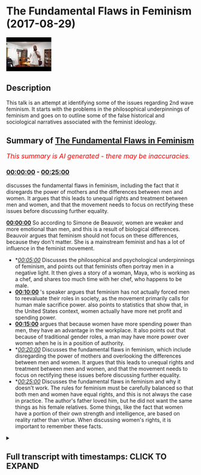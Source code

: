 # The Fundamental Flaws in Feminism (2017-08-29)

![alt The Fundamental Flaws in Feminism](IKhIeCF1kPY.jpg "The Fundamental Flaws in Feminism")

## Description

This talk is an attempt at identifying some of the issues regarding 2nd wave feminism. It starts with the problems in the  philosophical underpinnings of feminism and goes on to outline some of the false historical and sociological narratives associated with the feminist ideology.

## Summary of [The Fundamental Flaws in Feminism](https://www.youtube.com/watch?v=IKhIeCF1kPY)


*<span style="color:red; font-size:125%">This summary is AI generated - there may be inaccuracies</span>. [](/)*

### [00:00:00](https://www.youtube.com/watch?v=IKhIeCF1kPY&t=0) - [00:25:00](https://www.youtube.com/watch?v=IKhIeCF1kPY&t=1500)

 discusses the fundamental flaws in feminism, including the fact that it disregards the power of mothers and the differences between men and women. It argues that this leads to unequal rights and treatment between men and women, and that the movement needs to focus on rectifying these issues before discussing further equality.

**[00:00:00](https://www.youtube.com/watch?v=IKhIeCF1kPY&t=0)** So according to Simone de Beauvoir, women are weaker and more emotional than men, and this is a result of biological differences. Beauvoir argues that feminism should not focus on these differences, because they don't matter. She is a mainstream feminist and has a lot of influence in the feminist movement.
* **[00:05:00](https://www.youtube.com/watch?v=IKhIeCF1kPY&t=300)* Discusses the philosophical and psychological underpinnings of feminism, and points out that feminists often portray men in a negative light. It then gives a story of a woman, Maya, who is working as a chef, and shares too much time with her chef, who happens to be male.
* **[00:10:00](https://www.youtube.com/watch?v=IKhIeCF1kPY&t=600)** 's speaker argues that feminism has not actually forced men to reevaluate their roles in society, as the movement primarily calls for human male sacrifice power. also points to statistics that show that, in the United States context, women actually have more net profit and spending power.
* **[00:15:00](https://www.youtube.com/watch?v=IKhIeCF1kPY&t=900)**  argues that because women have more spending power than men, they have an advantage in the workplace. It also points out that because of traditional gender roles, a man may have more power over women when he is in a position of authority.
* **[00:20:00](https://www.youtube.com/watch?v=IKhIeCF1kPY&t=1200)* Discusses the fundamental flaws in feminism, which include disregarding the power of mothers and overlooking the differences between men and women. It argues that this leads to unequal rights and treatment between men and women, and that the movement needs to focus on rectifying these issues before discussing further equality.
* **[00:25:00](https://www.youtube.com/watch?v=IKhIeCF1kPY&t=1500)* Discusses the fundamental flaws in feminism and why it doesn't work. The rules for feminism must be carefully balanced so that both men and women have equal rights, and this is not always the case in practice. The author's father loved him, but he did not want the same things as his female relatives. Some things, like the fact that women have a portion of their own strength and intelligence, are based on reality rather than virtue. When discussing women's rights, it is important to remember these facts.

<details><summary><h2>Full transcript with timestamps: CLICK TO EXPAND</h2></summary>

[0:00:03](https://youtu.be/IKhIeCF1kPY?t=3) so me also that he would you be  
[0:00:09](https://youtu.be/IKhIeCF1kPY?t=9) Authority Sweden is the most we're here  
[0:00:13](https://youtu.be/IKhIeCF1kPY?t=13) in Sweden obviously and it's the most  
[0:00:15](https://youtu.be/IKhIeCF1kPY?t=15) feministic country in the world  
[0:00:17](https://youtu.be/IKhIeCF1kPY?t=17) according to statistics let me just do  
[0:00:18](https://youtu.be/IKhIeCF1kPY?t=18) this as a matter of try to see what's  
[0:00:22](https://youtu.be/IKhIeCF1kPY?t=22) going on here put your hands up with  
[0:00:24](https://youtu.be/IKhIeCF1kPY?t=24) your families let's just okay let's get  
[0:00:35](https://youtu.be/IKhIeCF1kPY?t=35) started but I'm gonna read something out  
[0:00:37](https://youtu.be/IKhIeCF1kPY?t=37) ladies and gentlemen and we'll read  
[0:00:40](https://youtu.be/IKhIeCF1kPY?t=40) something now what I want you guys to do  
[0:00:43](https://youtu.be/IKhIeCF1kPY?t=43) are we to pay attention and I want you  
[0:00:47](https://youtu.be/IKhIeCF1kPY?t=47) to tell me whether you think what I'm  
[0:00:49](https://youtu.be/IKhIeCF1kPY?t=49) about to read out is sexist or not yeah  
[0:00:52](https://youtu.be/IKhIeCF1kPY?t=52) according to feminism are put into your  
[0:00:53](https://youtu.be/IKhIeCF1kPY?t=53) belief of feminism if you think I'm  
[0:00:56](https://youtu.be/IKhIeCF1kPY?t=56) about to read out a second story read  
[0:00:57](https://youtu.be/IKhIeCF1kPY?t=57) out if I say woman is more emotional  
[0:01:03](https://youtu.be/IKhIeCF1kPY?t=63) woman is more emotional nervous and  
[0:01:07](https://youtu.be/IKhIeCF1kPY?t=67) irritable and usually can manifest  
[0:01:10](https://youtu.be/IKhIeCF1kPY?t=70) serious psychological problems woman  
[0:01:15](https://youtu.be/IKhIeCF1kPY?t=75) have hormones which mean they are more  
[0:01:17](https://youtu.be/IKhIeCF1kPY?t=77) which way they have more stability and  
[0:01:20](https://youtu.be/IKhIeCF1kPY?t=80) less control make them more emotional  
[0:01:23](https://youtu.be/IKhIeCF1kPY?t=83) which is directly linked to vascular  
[0:01:25](https://youtu.be/IKhIeCF1kPY?t=85) variations palpitations redness and so  
[0:01:29](https://youtu.be/IKhIeCF1kPY?t=89) on and they are thus subject to  
[0:01:31](https://youtu.be/IKhIeCF1kPY?t=91) convulsive attacks Tears  
[0:01:33](https://youtu.be/IKhIeCF1kPY?t=93) nervous laughter hysterics woman is  
[0:01:36](https://youtu.be/IKhIeCF1kPY?t=96) weaker than man she has less muscular  
[0:01:40](https://youtu.be/IKhIeCF1kPY?t=100) strength fewer red blood cells a lesser  
[0:01:43](https://youtu.be/IKhIeCF1kPY?t=103) respiratory capacity she runs less  
[0:01:46](https://youtu.be/IKhIeCF1kPY?t=106) quickly lift  
[0:01:48](https://youtu.be/IKhIeCF1kPY?t=108) heavy weights there is practically no  
[0:01:50](https://youtu.be/IKhIeCF1kPY?t=110) sport in which she can compete with him  
[0:01:53](https://youtu.be/IKhIeCF1kPY?t=113) she cannot enter a fight with a man  
[0:01:57](https://youtu.be/IKhIeCF1kPY?t=117) added to that is instability lack of  
[0:02:00](https://youtu.be/IKhIeCF1kPY?t=120) control and fragility that we discussed  
[0:02:05](https://youtu.be/IKhIeCF1kPY?t=125) these are facts her grasp of the world  
[0:02:09](https://youtu.be/IKhIeCF1kPY?t=129) is thus more limited  
[0:02:13](https://youtu.be/IKhIeCF1kPY?t=133) chassé less firmness and perseverance in  
[0:02:16](https://youtu.be/IKhIeCF1kPY?t=136) the projects that she is also less able  
[0:02:19](https://youtu.be/IKhIeCF1kPY?t=139) to carry out my sense of my business  
[0:02:22](https://youtu.be/IKhIeCF1kPY?t=142) it sounds one as be honest it sounds  
[0:02:25](https://youtu.be/IKhIeCF1kPY?t=145) from a feministic perspective very  
[0:02:27](https://youtu.be/IKhIeCF1kPY?t=147) sexist but when you see who wrote this  
[0:02:30](https://youtu.be/IKhIeCF1kPY?t=150) it becomes quite interesting because the  
[0:02:33](https://youtu.be/IKhIeCF1kPY?t=153) person who wrote these things is Simone  
[0:02:37](https://youtu.be/IKhIeCF1kPY?t=157) de Beauvoir who wrote a book called the  
[0:02:39](https://youtu.be/IKhIeCF1kPY?t=159) second sex which is a French book which  
[0:02:41](https://youtu.be/IKhIeCF1kPY?t=161) is translated into many different  
[0:02:43](https://youtu.be/IKhIeCF1kPY?t=163) languages in 1949 sure Isis from page 42  
[0:02:47](https://youtu.be/IKhIeCF1kPY?t=167) to 46 47 you can look at this yourself  
[0:02:49](https://youtu.be/IKhIeCF1kPY?t=169) she's a feminist in fact not only any  
[0:02:50](https://youtu.be/IKhIeCF1kPY?t=170) feminists and not radical feminists for  
[0:02:53](https://youtu.be/IKhIeCF1kPY?t=173) she is a mainstream feminist which not  
[0:02:57](https://youtu.be/IKhIeCF1kPY?t=177) only laid the groundwork for other  
[0:03:02](https://youtu.be/IKhIeCF1kPY?t=182) feminists to come but she led thus the  
[0:03:06](https://youtu.be/IKhIeCF1kPY?t=186) erotic one philosophical underpinnings  
[0:03:08](https://youtu.be/IKhIeCF1kPY?t=188) of you could say even all of feminism in  
[0:03:11](https://youtu.be/IKhIeCF1kPY?t=191) a second way she is very very  
[0:03:13](https://youtu.be/IKhIeCF1kPY?t=193) influential in the feminist movement so  
[0:03:15](https://youtu.be/IKhIeCF1kPY?t=195) why would she say these things I mean it  
[0:03:17](https://youtu.be/IKhIeCF1kPY?t=197) sounds like she's going against women in  
[0:03:19](https://youtu.be/IKhIeCF1kPY?t=199) if I said this as a man and not promised  
[0:03:22](https://youtu.be/IKhIeCF1kPY?t=202) or qualified the fact that it was a  
[0:03:24](https://youtu.be/IKhIeCF1kPY?t=204) woman who said it was actually a main  
[0:03:26](https://youtu.be/IKhIeCF1kPY?t=206) feminist I could be attacked but the  
[0:03:29](https://youtu.be/IKhIeCF1kPY?t=209) reason why she says this and her  
[0:03:31](https://youtu.be/IKhIeCF1kPY?t=211) argument is as follows am how argument  
[0:03:36](https://youtu.be/IKhIeCF1kPY?t=216) is yes and this is the argument of  
[0:03:38](https://youtu.be/IKhIeCF1kPY?t=218) feminism okay the argument is yes there  
[0:03:42](https://youtu.be/IKhIeCF1kPY?t=222) are biological differences between men  
[0:03:44](https://youtu.be/IKhIeCF1kPY?t=224) and women we agree men are stronger  
[0:03:46](https://youtu.be/IKhIeCF1kPY?t=226) women are more emotional we understand  
[0:03:49](https://youtu.be/IKhIeCF1kPY?t=229) that for the most part is a true  
[0:03:51](https://youtu.be/IKhIeCF1kPY?t=231) statement she says we know that but her  
[0:03:53](https://youtu.be/IKhIeCF1kPY?t=233) argument is as follows ladies and  
[0:03:54](https://youtu.be/IKhIeCF1kPY?t=234) gentlemen you must know the  
[0:03:57](https://youtu.be/IKhIeCF1kPY?t=237) or feminism especially second wave  
[0:03:59](https://youtu.be/IKhIeCF1kPY?t=239) feminism the argument yes there are  
[0:04:01](https://youtu.be/IKhIeCF1kPY?t=241) differences however it doesn't matter  
[0:04:06](https://youtu.be/IKhIeCF1kPY?t=246) this is basically the other and why  
[0:04:09](https://youtu.be/IKhIeCF1kPY?t=249) doesn't it matter okay  
[0:04:10](https://youtu.be/IKhIeCF1kPY?t=250) the feminists will argue and this is  
[0:04:13](https://youtu.be/IKhIeCF1kPY?t=253) exactly her argument there is and this  
[0:04:15](https://youtu.be/IKhIeCF1kPY?t=255) is going to be a little bit complicated  
[0:04:17](https://youtu.be/IKhIeCF1kPY?t=257) but try your best to understand okay  
[0:04:20](https://youtu.be/IKhIeCF1kPY?t=260) try your best understand in philosophy  
[0:04:23](https://youtu.be/IKhIeCF1kPY?t=263) there's something called existentialism  
[0:04:25](https://youtu.be/IKhIeCF1kPY?t=265) and there's something called  
[0:04:27](https://youtu.be/IKhIeCF1kPY?t=267) essentialism okay so complicated  
[0:04:30](https://youtu.be/IKhIeCF1kPY?t=270) essentialism is the fact that you have  
[0:04:34](https://youtu.be/IKhIeCF1kPY?t=274) certain characteristics  
[0:04:35](https://youtu.be/IKhIeCF1kPY?t=275) it could be biological it could be  
[0:04:37](https://youtu.be/IKhIeCF1kPY?t=277) spiritual it could be whatever  
[0:04:39](https://youtu.be/IKhIeCF1kPY?t=279) characteristics that are part of you as  
[0:04:41](https://youtu.be/IKhIeCF1kPY?t=281) a human being  
[0:04:41](https://youtu.be/IKhIeCF1kPY?t=281) and your function is a result of those  
[0:04:46](https://youtu.be/IKhIeCF1kPY?t=286) things which are endowed to you they're  
[0:04:48](https://youtu.be/IKhIeCF1kPY?t=288) things that you have yet exist actualism  
[0:04:52](https://youtu.be/IKhIeCF1kPY?t=292) is the idea that you have to kind of  
[0:04:54](https://youtu.be/IKhIeCF1kPY?t=294) make your own purpose in life  
[0:04:56](https://youtu.be/IKhIeCF1kPY?t=296) this objective is your purpose in life  
[0:04:58](https://youtu.be/IKhIeCF1kPY?t=298) yeah so essentialism is that you act  
[0:05:01](https://youtu.be/IKhIeCF1kPY?t=301) according to what your your composition  
[0:05:04](https://youtu.be/IKhIeCF1kPY?t=304) is your essential composition and  
[0:05:07](https://youtu.be/IKhIeCF1kPY?t=307) existentialism as you make your own  
[0:05:09](https://youtu.be/IKhIeCF1kPY?t=309) purpose you make your own subjective  
[0:05:11](https://youtu.be/IKhIeCF1kPY?t=311) purpose and this is especially on Paul  
[0:05:15](https://youtu.be/IKhIeCF1kPY?t=315) Sartre exists tension is among other  
[0:05:16](https://youtu.be/IKhIeCF1kPY?t=316) people the feminist movement and the  
[0:05:20](https://youtu.be/IKhIeCF1kPY?t=320) philosophy the philosophy of feminism is  
[0:05:23](https://youtu.be/IKhIeCF1kPY?t=323) based really on intersectionality which  
[0:05:24](https://youtu.be/IKhIeCF1kPY?t=324) means we don't care about the  
[0:05:26](https://youtu.be/IKhIeCF1kPY?t=326) differences between man and woman for  
[0:05:28](https://youtu.be/IKhIeCF1kPY?t=328) the most part which are biological or  
[0:05:31](https://youtu.be/IKhIeCF1kPY?t=331) emotional or psychological despite those  
[0:05:33](https://youtu.be/IKhIeCF1kPY?t=333) differences there should be equality  
[0:05:35](https://youtu.be/IKhIeCF1kPY?t=335) gender status understanding yet despite  
[0:05:39](https://youtu.be/IKhIeCF1kPY?t=339) those differences there should be  
[0:05:40](https://youtu.be/IKhIeCF1kPY?t=340) equality but the question will come  
[0:05:42](https://youtu.be/IKhIeCF1kPY?t=342) first question we have a right to ask as  
[0:05:44](https://youtu.be/IKhIeCF1kPY?t=344) critical thinkers never write to us as  
[0:05:47](https://youtu.be/IKhIeCF1kPY?t=347) question why why should we follow  
[0:05:52](https://youtu.be/IKhIeCF1kPY?t=352) something subjective and why should we  
[0:05:57](https://youtu.be/IKhIeCF1kPY?t=357) disregard the essential properties of  
[0:05:59](https://youtu.be/IKhIeCF1kPY?t=359) things why should we disregard the  
[0:06:01](https://youtu.be/IKhIeCF1kPY?t=361) differences between men and women  
[0:06:03](https://youtu.be/IKhIeCF1kPY?t=363) why what proof do you have of that  
[0:06:05](https://youtu.be/IKhIeCF1kPY?t=365) what's the reason for that what's the  
[0:06:07](https://youtu.be/IKhIeCF1kPY?t=367) logic behind it and there are questions  
[0:06:12](https://youtu.be/IKhIeCF1kPY?t=372) that you could ask wouldn't it mean you  
[0:06:14](https://youtu.be/IKhIeCF1kPY?t=374) can ask is it the case is it possible  
[0:06:16](https://youtu.be/IKhIeCF1kPY?t=376) that when you strip men and women from  
[0:06:19](https://youtu.be/IKhIeCF1kPY?t=379) Delos a paternal / maternal instinct  
[0:06:21](https://youtu.be/IKhIeCF1kPY?t=381) meaning a man's what psychological of to  
[0:06:25](https://youtu.be/IKhIeCF1kPY?t=385) be a father or mother's want to be a  
[0:06:27](https://youtu.be/IKhIeCF1kPY?t=387) mother and you strip them away from  
[0:06:29](https://youtu.be/IKhIeCF1kPY?t=389) these notions would that have an effect  
[0:06:31](https://youtu.be/IKhIeCF1kPY?t=391) on them cycling these are saying if  
[0:06:35](https://youtu.be/IKhIeCF1kPY?t=395) you're saying that children sorry if  
[0:06:38](https://youtu.be/IKhIeCF1kPY?t=398) you're saying that your essence your  
[0:06:40](https://youtu.be/IKhIeCF1kPY?t=400) biological essence is not really we  
[0:06:42](https://youtu.be/IKhIeCF1kPY?t=402) don't care about it so long as equality  
[0:06:45](https://youtu.be/IKhIeCF1kPY?t=405) is oh so much footage is concerned the  
[0:06:47](https://youtu.be/IKhIeCF1kPY?t=407) question is why  
[0:06:48](https://youtu.be/IKhIeCF1kPY?t=408) now here's another point de Beauvoir the  
[0:06:52](https://youtu.be/IKhIeCF1kPY?t=412) same woman  
[0:06:52](https://youtu.be/IKhIeCF1kPY?t=412) and this is why personally I cannot  
[0:06:55](https://youtu.be/IKhIeCF1kPY?t=415) identify with feminism I'll tell you the  
[0:06:57](https://youtu.be/IKhIeCF1kPY?t=417) reason because of these things she  
[0:07:00](https://youtu.be/IKhIeCF1kPY?t=420) paints a picture of males men males not  
[0:07:04](https://youtu.be/IKhIeCF1kPY?t=424) just males in the human species but  
[0:07:06](https://youtu.be/IKhIeCF1kPY?t=426) males everywhere as actually inheriting  
[0:07:10](https://youtu.be/IKhIeCF1kPY?t=430) a kind of original sin or finger man let  
[0:07:12](https://youtu.be/IKhIeCF1kPY?t=432) me say where she writes talking about  
[0:07:15](https://youtu.be/IKhIeCF1kPY?t=435) mammals she goes the most concrete and  
[0:07:17](https://youtu.be/IKhIeCF1kPY?t=437) most individual life life is found in  
[0:07:19](https://youtu.be/IKhIeCF1kPY?t=439) mammals the split of the two vital  
[0:07:20](https://youtu.be/IKhIeCF1kPY?t=440) moments maintaining and creating takes  
[0:07:22](https://youtu.be/IKhIeCF1kPY?t=442) place definitively in the separation of  
[0:07:23](https://youtu.be/IKhIeCF1kPY?t=443) the sexes it is branching out and  
[0:07:25](https://youtu.be/IKhIeCF1kPY?t=445) considering marching out only in  
[0:07:28](https://youtu.be/IKhIeCF1kPY?t=448) vertebrates the mothers has the closest  
[0:07:30](https://youtu.be/IKhIeCF1kPY?t=450) connection to her offspring while the  
[0:07:31](https://youtu.be/IKhIeCF1kPY?t=451) father is more interested the whole  
[0:07:34](https://youtu.be/IKhIeCF1kPY?t=454) organism of the female is adapted to and  
[0:07:36](https://youtu.be/IKhIeCF1kPY?t=456) determined by the servitude of maternity  
[0:07:38](https://youtu.be/IKhIeCF1kPY?t=458) while sexual promotive is the interest  
[0:07:39](https://youtu.be/IKhIeCF1kPY?t=459) of the male mimicking Annie she say  
[0:07:42](https://youtu.be/IKhIeCF1kPY?t=462) males by nature wanted to an email by  
[0:07:44](https://youtu.be/IKhIeCF1kPY?t=464) nature not just human beings but  
[0:07:46](https://youtu.be/IKhIeCF1kPY?t=466) generally they want to they're by nature  
[0:07:49](https://youtu.be/IKhIeCF1kPY?t=469) yeah dominating they put women in  
[0:07:52](https://youtu.be/IKhIeCF1kPY?t=472) servitude positions we have to change  
[0:07:54](https://youtu.be/IKhIeCF1kPY?t=474) that you understand so what we have to  
[0:07:57](https://youtu.be/IKhIeCF1kPY?t=477) accept as men if you want to be  
[0:07:58](https://youtu.be/IKhIeCF1kPY?t=478) now you have to accept that you are born  
[0:08:01](https://youtu.be/IKhIeCF1kPY?t=481) as an oppressor by nature you're born as  
[0:08:05](https://youtu.be/IKhIeCF1kPY?t=485) a bad man just by virtue of being a male  
[0:08:09](https://youtu.be/IKhIeCF1kPY?t=489) that you have a prerogative  
[0:08:11](https://youtu.be/IKhIeCF1kPY?t=491) which means you you're going to want to  
[0:08:12](https://youtu.be/IKhIeCF1kPY?t=492) suppress a woman and in whatever which  
[0:08:15](https://youtu.be/IKhIeCF1kPY?t=495) way this is the kind of thing that  
[0:08:17](https://youtu.be/IKhIeCF1kPY?t=497) Simone de Beauvoir is trying to espouse  
[0:08:19](https://youtu.be/IKhIeCF1kPY?t=499) so the question here really is is this  
[0:08:23](https://youtu.be/IKhIeCF1kPY?t=503) substantiated psychologically  
[0:08:26](https://youtu.be/IKhIeCF1kPY?t=506) philosophically emotionally and  
[0:08:27](https://youtu.be/IKhIeCF1kPY?t=507) economically another thing could be this  
[0:08:30](https://youtu.be/IKhIeCF1kPY?t=510) and this is something I really want to  
[0:08:31](https://youtu.be/IKhIeCF1kPY?t=511) work because we talked about number one  
[0:08:33](https://youtu.be/IKhIeCF1kPY?t=513) the philosophical underpinnings of  
[0:08:35](https://youtu.be/IKhIeCF1kPY?t=515) feminism and the psychological  
[0:08:37](https://youtu.be/IKhIeCF1kPY?t=517) ramifications of it but a secondary  
[0:08:39](https://youtu.be/IKhIeCF1kPY?t=519) question are you guys with me yeah a  
[0:08:42](https://youtu.be/IKhIeCF1kPY?t=522) secondary question is has feminism  
[0:08:45](https://youtu.be/IKhIeCF1kPY?t=525) misinterpreted history come tell me so  
[0:08:49](https://youtu.be/IKhIeCF1kPY?t=529) yourself ma'am I want you to I'm gonna  
[0:08:50](https://youtu.be/IKhIeCF1kPY?t=530) give you a story let's make this total  
[0:08:53](https://youtu.be/IKhIeCF1kPY?t=533) more the story before we make the story  
[0:08:56](https://youtu.be/IKhIeCF1kPY?t=536) I want to say something one of the  
[0:08:57](https://youtu.be/IKhIeCF1kPY?t=537) things that feminism says and if you  
[0:08:59](https://youtu.be/IKhIeCF1kPY?t=539) look at almost any book of the second  
[0:09:01](https://youtu.be/IKhIeCF1kPY?t=541) wave one thing is common which is that  
[0:09:04](https://youtu.be/IKhIeCF1kPY?t=544) mothers wives their servants or slaves  
[0:09:07](https://youtu.be/IKhIeCF1kPY?t=547) Simone Simone de Beauvoir actually pulls  
[0:09:10](https://youtu.be/IKhIeCF1kPY?t=550) them slaves if you're a mother or if  
[0:09:12](https://youtu.be/IKhIeCF1kPY?t=552) you're a wife you are safe yes why  
[0:09:15](https://youtu.be/IKhIeCF1kPY?t=555) because you're in the house yeah you're  
[0:09:18](https://youtu.be/IKhIeCF1kPY?t=558) doing all the work of that man all right  
[0:09:20](https://youtu.be/IKhIeCF1kPY?t=560) good you're cooking for him you're  
[0:09:22](https://youtu.be/IKhIeCF1kPY?t=562) cleaning for him you know getting paid  
[0:09:23](https://youtu.be/IKhIeCF1kPY?t=563) for it okay you're a slave you're  
[0:09:26](https://youtu.be/IKhIeCF1kPY?t=566) looking after his children  
[0:09:28](https://youtu.be/IKhIeCF1kPY?t=568) you are a slave this is the feminist  
[0:09:31](https://youtu.be/IKhIeCF1kPY?t=571) narrative okay let me give you a story  
[0:09:36](https://youtu.be/IKhIeCF1kPY?t=576) imagine we have a woman what's the  
[0:09:38](https://youtu.be/IKhIeCF1kPY?t=578) popular Swedish name for almond given  
[0:09:46](https://youtu.be/IKhIeCF1kPY?t=586) that let's go with the chef's preference  
[0:09:48](https://youtu.be/IKhIeCF1kPY?t=588) is this actually alright come on Maya  
[0:09:51](https://youtu.be/IKhIeCF1kPY?t=591) and I share too much time with this  
[0:10:03](https://youtu.be/IKhIeCF1kPY?t=603) guy's so I'm is a popular feminist name  
[0:10:12](https://youtu.be/IKhIeCF1kPY?t=612) woman's name let's say you guys okay  
[0:10:15](https://youtu.be/IKhIeCF1kPY?t=615) listen to this I know she's at home now  
[0:10:19](https://youtu.be/IKhIeCF1kPY?t=619) yeah she has a husband and feels obliged  
[0:10:24](https://youtu.be/IKhIeCF1kPY?t=624) and in this context is a story should to  
[0:10:27](https://youtu.be/IKhIeCF1kPY?t=627) go out and work for her husband she has  
[0:10:30](https://youtu.be/IKhIeCF1kPY?t=630) to make the money in the house yeah the  
[0:10:32](https://youtu.be/IKhIeCF1kPY?t=632) husband stays home his name is Oliver  
[0:10:35](https://youtu.be/IKhIeCF1kPY?t=635) okay Oliver stays at home and Isaac is  
[0:10:43](https://youtu.be/IKhIeCF1kPY?t=643) the one who's making the money yes she  
[0:10:46](https://youtu.be/IKhIeCF1kPY?t=646) spends the money on her husband and the  
[0:10:48](https://youtu.be/IKhIeCF1kPY?t=648) children okay now a big siren is there  
[0:10:56](https://youtu.be/IKhIeCF1kPY?t=656) yeah and it is a big servant and it says  
[0:10:58](https://youtu.be/IKhIeCF1kPY?t=658) that there is a war going on and a lot  
[0:11:02](https://youtu.be/IKhIeCF1kPY?t=662) has to go out and all of the women and  
[0:11:05](https://youtu.be/IKhIeCF1kPY?t=665) society have to go out by force and  
[0:11:07](https://youtu.be/IKhIeCF1kPY?t=667) fight for the lives of the men okay they  
[0:11:12](https://youtu.be/IKhIeCF1kPY?t=672) have to go out she has to go and fight  
[0:11:14](https://youtu.be/IKhIeCF1kPY?t=674) for the lives of the men by force not  
[0:11:16](https://youtu.be/IKhIeCF1kPY?t=676) just as not an option she has to fight  
[0:11:18](https://youtu.be/IKhIeCF1kPY?t=678) for them Anna works in a coal mining  
[0:11:21](https://youtu.be/IKhIeCF1kPY?t=681) place you know the coal mining when you  
[0:11:23](https://youtu.be/IKhIeCF1kPY?t=683) go underneath and you train and every  
[0:11:25](https://youtu.be/IKhIeCF1kPY?t=685) time man is in that place rocks day for  
[0:11:29](https://youtu.be/IKhIeCF1kPY?t=689) me Anna they fought you know big rocks  
[0:11:33](https://youtu.be/IKhIeCF1kPY?t=693) so Anna's everyday she's at risk of  
[0:11:35](https://youtu.be/IKhIeCF1kPY?t=695) death anna has a friend called Lizzie  
[0:11:39](https://youtu.be/IKhIeCF1kPY?t=699) and she works in a garbage you know  
[0:11:42](https://youtu.be/IKhIeCF1kPY?t=702) cleaning garbage and she has lots of  
[0:11:45](https://youtu.be/IKhIeCF1kPY?t=705) problems hernia this  
[0:11:48](https://youtu.be/IKhIeCF1kPY?t=708) Anna goes back to her husband Oliver and  
[0:11:52](https://youtu.be/IKhIeCF1kPY?t=712) Oliver says to Haman you know I believe  
[0:11:55](https://youtu.be/IKhIeCF1kPY?t=715) I'm a slave in this relationship you  
[0:11:59](https://youtu.be/IKhIeCF1kPY?t=719) know you have all the power you're going  
[0:12:04](https://youtu.be/IKhIeCF1kPY?t=724) out there making all the money and you  
[0:12:10](https://youtu.be/IKhIeCF1kPY?t=730) have all the power  
[0:12:11](https://youtu.be/IKhIeCF1kPY?t=731) I'm a slave but then Anna says listen  
[0:12:18](https://youtu.be/IKhIeCF1kPY?t=738) actually I don't think that's right I  
[0:12:20](https://youtu.be/IKhIeCF1kPY?t=740) risk my life for this family how many  
[0:12:23](https://youtu.be/IKhIeCF1kPY?t=743) wars have we gone through I nearly died  
[0:12:26](https://youtu.be/IKhIeCF1kPY?t=746) in war Anna says and it goes on to say  
[0:12:30](https://youtu.be/IKhIeCF1kPY?t=750) the reason why I haven't got the finger  
[0:12:32](https://youtu.be/IKhIeCF1kPY?t=752) is because it was blown up by the enemy  
[0:12:34](https://youtu.be/IKhIeCF1kPY?t=754) in war Anna continues and Anna says in  
[0:12:42](https://youtu.be/IKhIeCF1kPY?t=762) fact all the money I make almost of at  
[0:12:46](https://youtu.be/IKhIeCF1kPY?t=766) least goes to you and the kids so how  
[0:12:49](https://youtu.be/IKhIeCF1kPY?t=769) can you be calling me a slave Oliver  
[0:12:52](https://youtu.be/IKhIeCF1kPY?t=772) when it's more likely that I am the  
[0:12:54](https://youtu.be/IKhIeCF1kPY?t=774) slave Anna says I'm giving you all my  
[0:13:00](https://youtu.be/IKhIeCF1kPY?t=780) money most of my money and I come home  
[0:13:05](https://youtu.be/IKhIeCF1kPY?t=785) try it because I've lifted lots of heavy  
[0:13:07](https://youtu.be/IKhIeCF1kPY?t=787) stuff and you're telling me that you're  
[0:13:09](https://youtu.be/IKhIeCF1kPY?t=789) my slave if you're a slave to me  
[0:13:11](https://youtu.be/IKhIeCF1kPY?t=791) how does that even make sense I'm the  
[0:13:13](https://youtu.be/IKhIeCF1kPY?t=793) one doing all the work in this  
[0:13:14](https://youtu.be/IKhIeCF1kPY?t=794) relationship Solomon says no y'all doing  
[0:13:19](https://youtu.be/IKhIeCF1kPY?t=799) all the work and he has got point look  
[0:13:20](https://youtu.be/IKhIeCF1kPY?t=800) I'm not looking after the kids I'm doing  
[0:13:23](https://youtu.be/IKhIeCF1kPY?t=803) a bill cleaning and cooking yeah for  
[0:13:25](https://youtu.be/IKhIeCF1kPY?t=805) some didn't work so I'm Suzy I  
[0:13:26](https://youtu.be/IKhIeCF1kPY?t=806) appreciate actually you're right what I  
[0:13:30](https://youtu.be/IKhIeCF1kPY?t=810) just described him I've described the  
[0:13:33](https://youtu.be/IKhIeCF1kPY?t=813) reality of the feminist movement whereby  
[0:13:36](https://youtu.be/IKhIeCF1kPY?t=816) the feminist movement has forced us to  
[0:13:39](https://youtu.be/IKhIeCF1kPY?t=819) reevaluate the roles of women in society  
[0:13:44](https://youtu.be/IKhIeCF1kPY?t=824) but has not forced us to reevaluate the  
[0:13:47](https://youtu.be/IKhIeCF1kPY?t=827) roles of men in society  
[0:13:52](https://youtu.be/IKhIeCF1kPY?t=832) the feminist movement is a movement  
[0:13:54](https://youtu.be/IKhIeCF1kPY?t=834) which calls human male sacrifice power  
[0:14:01](https://youtu.be/IKhIeCF1kPY?t=841) there's an interesting book written by  
[0:14:04](https://youtu.be/IKhIeCF1kPY?t=844) his name is Warren Ferran and he wrote  
[0:14:08](https://youtu.be/IKhIeCF1kPY?t=848) the myth of male power a lot of the  
[0:14:09](https://youtu.be/IKhIeCF1kPY?t=849) statistics indicate why I'm saying him  
[0:14:12](https://youtu.be/IKhIeCF1kPY?t=852) whorl  
[0:14:13](https://youtu.be/IKhIeCF1kPY?t=853) farad he says in the book that according  
[0:14:17](https://youtu.be/IKhIeCF1kPY?t=857) to his research she wrote this book in  
[0:14:18](https://youtu.be/IKhIeCF1kPY?t=858) 93 and then in 2001 he kind of done a  
[0:14:20](https://youtu.be/IKhIeCF1kPY?t=860) second copy whatever so he's constantly  
[0:14:22](https://youtu.be/IKhIeCF1kPY?t=862) looking at the statistics he says first  
[0:14:25](https://youtu.be/IKhIeCF1kPY?t=865) and foremost men if you look at okay  
[0:14:29](https://youtu.be/IKhIeCF1kPY?t=869) because feminists will say but looked as  
[0:14:30](https://youtu.be/IKhIeCF1kPY?t=870) a gender gap it men make more than women  
[0:14:32](https://youtu.be/IKhIeCF1kPY?t=872) in work and this has lots of problems he  
[0:14:35](https://youtu.be/IKhIeCF1kPY?t=875) says this is not true and you know why  
[0:14:36](https://youtu.be/IKhIeCF1kPY?t=876) he says it's not true he says you're  
[0:14:38](https://youtu.be/IKhIeCF1kPY?t=878) comparing the wrong things why are you  
[0:14:39](https://youtu.be/IKhIeCF1kPY?t=879) comparing the fact that a man is making  
[0:14:43](https://youtu.be/IKhIeCF1kPY?t=883) more than a woman as a gross income and  
[0:14:45](https://youtu.be/IKhIeCF1kPY?t=885) not comparing the fact that women have  
[0:14:49](https://youtu.be/IKhIeCF1kPY?t=889) more as net profit and spending money  
[0:14:51](https://youtu.be/IKhIeCF1kPY?t=891) and he said using statistics and his  
[0:14:54](https://youtu.be/IKhIeCF1kPY?t=894) books and he confides in his and knows  
[0:14:55](https://youtu.be/IKhIeCF1kPY?t=895) of his books that actually the United  
[0:14:57](https://youtu.be/IKhIeCF1kPY?t=897) States context a woman have more net  
[0:15:00](https://youtu.be/IKhIeCF1kPY?t=900) spending power than men factor have  
[0:15:02](https://youtu.be/IKhIeCF1kPY?t=902) fourteen thousand pounds per year  
[0:15:03](https://youtu.be/IKhIeCF1kPY?t=903) fourteen thousand dollars between and  
[0:15:05](https://youtu.be/IKhIeCF1kPY?t=905) men have ten thousand so he shows that  
[0:15:08](https://youtu.be/IKhIeCF1kPY?t=908) even if you go now to anymore that the  
[0:15:12](https://youtu.be/IKhIeCF1kPY?t=912) majority of the world is tailoring  
[0:15:14](https://youtu.be/IKhIeCF1kPY?t=914) woman's preferences why because women  
[0:15:17](https://youtu.be/IKhIeCF1kPY?t=917) have more spending power so that repeat  
[0:15:19](https://youtu.be/IKhIeCF1kPY?t=919) the people the advertisers and the  
[0:15:20](https://youtu.be/IKhIeCF1kPY?t=920) companies they have to facilitate for  
[0:15:23](https://youtu.be/IKhIeCF1kPY?t=923) women in otherwise he says women are too  
[0:15:25](https://youtu.be/IKhIeCF1kPY?t=925) big businesses like bosses because they  
[0:15:29](https://youtu.be/IKhIeCF1kPY?t=929) are shaping spending habits and shaping  
[0:15:33](https://youtu.be/IKhIeCF1kPY?t=933) the products are being sold because  
[0:15:37](https://youtu.be/IKhIeCF1kPY?t=937) obviously demand equals supply did the  
[0:15:39](https://youtu.be/IKhIeCF1kPY?t=939) supply of this is economics it's basic  
[0:15:41](https://youtu.be/IKhIeCF1kPY?t=941) economics and he says also that the  
[0:15:45](https://youtu.be/IKhIeCF1kPY?t=945) draft distorted him up into drugs or the  
[0:15:48](https://youtu.be/IKhIeCF1kPY?t=948) obligatory military service if it had  
[0:15:51](https://youtu.be/IKhIeCF1kPY?t=951) been imposed upon women every feminist  
[0:15:53](https://youtu.be/IKhIeCF1kPY?t=953) would say this is something  
[0:15:54](https://youtu.be/IKhIeCF1kPY?t=954) cannot be tolerated because why happen  
[0:15:57](https://youtu.be/IKhIeCF1kPY?t=957) you force women to fight like me just in  
[0:15:59](https://youtu.be/IKhIeCF1kPY?t=959) the same way I would argue that you can  
[0:16:01](https://youtu.be/IKhIeCF1kPY?t=961) force men to do that for all of  
[0:16:04](https://youtu.be/IKhIeCF1kPY?t=964) civilization and all of the countries of  
[0:16:06](https://youtu.be/IKhIeCF1kPY?t=966) humanity I don't know one country in the  
[0:16:09](https://youtu.be/IKhIeCF1kPY?t=969) whole of human history which has forced  
[0:16:12](https://youtu.be/IKhIeCF1kPY?t=972) women to fight and die for men I don't  
[0:16:15](https://youtu.be/IKhIeCF1kPY?t=975) know our country no one and you can  
[0:16:19](https://youtu.be/IKhIeCF1kPY?t=979) compare this with slavery well lie if  
[0:16:22](https://youtu.be/IKhIeCF1kPY?t=982) anything is going to be slavery is this  
[0:16:24](https://youtu.be/IKhIeCF1kPY?t=984) slaves black slaves that worked in  
[0:16:27](https://youtu.be/IKhIeCF1kPY?t=987) American cotton picking farms picking  
[0:16:30](https://youtu.be/IKhIeCF1kPY?t=990) cotton and risking their lives are more  
[0:16:32](https://youtu.be/IKhIeCF1kPY?t=992) closely correlated to those men in war  
[0:16:35](https://youtu.be/IKhIeCF1kPY?t=995) who are dying for the future of their  
[0:16:37](https://youtu.be/IKhIeCF1kPY?t=997) countries which means that their women  
[0:16:39](https://youtu.be/IKhIeCF1kPY?t=999) and children will be protected there is  
[0:16:41](https://youtu.be/IKhIeCF1kPY?t=1001) more of a parallel with men's and men's  
[0:16:44](https://youtu.be/IKhIeCF1kPY?t=1004) jobs and occupations in slavery than  
[0:16:46](https://youtu.be/IKhIeCF1kPY?t=1006) there is with women's in slavery because  
[0:16:47](https://youtu.be/IKhIeCF1kPY?t=1007) there's more hazardous occupations 99%  
[0:16:50](https://youtu.be/IKhIeCF1kPY?t=1010) of hazardous occupations according to  
[0:16:52](https://youtu.be/IKhIeCF1kPY?t=1012) him 99% of 99% of hazardous occupations  
[0:17:02](https://youtu.be/IKhIeCF1kPY?t=1022) are occupied by men I want you to think  
[0:17:04](https://youtu.be/IKhIeCF1kPY?t=1024) about one thing in this way says in the  
[0:17:05](https://youtu.be/IKhIeCF1kPY?t=1025) book he says think about the fact that  
[0:17:07](https://youtu.be/IKhIeCF1kPY?t=1027) women occupy about 99 percent of safe  
[0:17:10](https://youtu.be/IKhIeCF1kPY?t=1030) occupations likes being a secretary yeah  
[0:17:13](https://youtu.be/IKhIeCF1kPY?t=1033) most as put into him in American context  
[0:17:16](https://youtu.be/IKhIeCF1kPY?t=1036) most equities are moving yeah if you go  
[0:17:17](https://youtu.be/IKhIeCF1kPY?t=1037) to a place the receptionist a second  
[0:17:19](https://youtu.be/IKhIeCF1kPY?t=1039) tradition a woman now I imagine now in  
[0:17:22](https://youtu.be/IKhIeCF1kPY?t=1042) her workplace this woman the ceilings  
[0:17:25](https://youtu.be/IKhIeCF1kPY?t=1045) are falling down the ceilings they're  
[0:17:27](https://youtu.be/IKhIeCF1kPY?t=1047) falling down once the feminist movement  
[0:17:30](https://youtu.be/IKhIeCF1kPY?t=1050) gonna do say listen how dare you put a  
[0:17:33](https://youtu.be/IKhIeCF1kPY?t=1053) woman in this position of hazardous  
[0:17:35](https://youtu.be/IKhIeCF1kPY?t=1055) situation then you know that women are  
[0:17:39](https://youtu.be/IKhIeCF1kPY?t=1059) part of this they make the largest  
[0:17:41](https://youtu.be/IKhIeCF1kPY?t=1061) constituents because the truancy agenda  
[0:17:43](https://youtu.be/IKhIeCF1kPY?t=1063) of this particular occupation how they  
[0:17:45](https://youtu.be/IKhIeCF1kPY?t=1065) put them in this position well no one  
[0:17:48](https://youtu.be/IKhIeCF1kPY?t=1068) ever says that when the rock falls from  
[0:17:49](https://youtu.be/IKhIeCF1kPY?t=1069) the mining from the place where that  
[0:17:51](https://youtu.be/IKhIeCF1kPY?t=1071) meant does mining  
[0:17:51](https://youtu.be/IKhIeCF1kPY?t=1071) why it was men expected to die for women  
[0:17:55](https://youtu.be/IKhIeCF1kPY?t=1075) . men are expected to die for women .  
[0:17:59](https://youtu.be/IKhIeCF1kPY?t=1079) don't tell us that men are we  
[0:18:03](https://youtu.be/IKhIeCF1kPY?t=1083) the oppressor here and that we have some  
[0:18:06](https://youtu.be/IKhIeCF1kPY?t=1086) original sin of being a man this is not  
[0:18:08](https://youtu.be/IKhIeCF1kPY?t=1088) what we're gonna accept well lights are  
[0:18:10](https://youtu.be/IKhIeCF1kPY?t=1090) unfair analysis all of a male history at  
[0:18:13](https://youtu.be/IKhIeCF1kPY?t=1093) all of history men have been protecting  
[0:18:14](https://youtu.be/IKhIeCF1kPY?t=1094) women that's what's happened if you want  
[0:18:17](https://youtu.be/IKhIeCF1kPY?t=1097) to call that protection oppression  
[0:18:20](https://youtu.be/IKhIeCF1kPY?t=1100) that's I believe impression that's the  
[0:18:23](https://youtu.be/IKhIeCF1kPY?t=1103) oppression  
[0:18:25](https://youtu.be/IKhIeCF1kPY?t=1105) now the argument listen are you denying  
[0:18:29](https://youtu.be/IKhIeCF1kPY?t=1109) the fact that a woman is unpaid yes I'm  
[0:18:31](https://youtu.be/IKhIeCF1kPY?t=1111) denying to actually because she gets  
[0:18:33](https://youtu.be/IKhIeCF1kPY?t=1113) paid more than the man if you look at  
[0:18:34](https://youtu.be/IKhIeCF1kPY?t=1114) the economic indicators she gets given  
[0:18:36](https://youtu.be/IKhIeCF1kPY?t=1116) more by the man he works gives it to the  
[0:18:38](https://youtu.be/IKhIeCF1kPY?t=1118) woman now not all the time was a bad man  
[0:18:41](https://youtu.be/IKhIeCF1kPY?t=1121) maybe maybe here in Sweden now don't do  
[0:18:43](https://youtu.be/IKhIeCF1kPY?t=1123) this kind of things but this is the way  
[0:18:45](https://youtu.be/IKhIeCF1kPY?t=1125) the civilization has been working for  
[0:18:47](https://youtu.be/IKhIeCF1kPY?t=1127) the last eight thousand nine thousand  
[0:18:50](https://youtu.be/IKhIeCF1kPY?t=1130) years for the most part this is the  
[0:18:52](https://youtu.be/IKhIeCF1kPY?t=1132) reality okay having said this it's  
[0:18:56](https://youtu.be/IKhIeCF1kPY?t=1136) really important to ask a question what  
[0:18:58](https://youtu.be/IKhIeCF1kPY?t=1138) a man is in a position this in today's I  
[0:19:00](https://youtu.be/IKhIeCF1kPY?t=1140) want to give another snart if a man is  
[0:19:02](https://youtu.be/IKhIeCF1kPY?t=1142) in a position and this is something  
[0:19:03](https://youtu.be/IKhIeCF1kPY?t=1143) pharaoh says those bells in his book if  
[0:19:05](https://youtu.be/IKhIeCF1kPY?t=1145) a man is evolution is working in a small  
[0:19:07](https://youtu.be/IKhIeCF1kPY?t=1147) business yeah man working small business  
[0:19:09](https://youtu.be/IKhIeCF1kPY?t=1149) I don't know what the disappearance we  
[0:19:11](https://youtu.be/IKhIeCF1kPY?t=1151) do IP products okay  
[0:19:14](https://youtu.be/IKhIeCF1kPY?t=1154) Sony Ericsson or something like that  
[0:19:15](https://youtu.be/IKhIeCF1kPY?t=1155) he's working and now he's in Sony  
[0:19:18](https://youtu.be/IKhIeCF1kPY?t=1158) Ericsson office and now there are a  
[0:19:20](https://youtu.be/IKhIeCF1kPY?t=1160) certain amount of women and a lot of  
[0:19:22](https://youtu.be/IKhIeCF1kPY?t=1162) people are underneath you say he's a  
[0:19:24](https://youtu.be/IKhIeCF1kPY?t=1164) supervisor he's supervising two people  
[0:19:26](https://youtu.be/IKhIeCF1kPY?t=1166) in his office his boss comes to it says  
[0:19:28](https://youtu.be/IKhIeCF1kPY?t=1168) listen tomorrow you're gonna supervise  
[0:19:30](https://youtu.be/IKhIeCF1kPY?t=1170) cool people yeah so now we've expanded  
[0:19:33](https://youtu.be/IKhIeCF1kPY?t=1173) your your wallet responsibilities you're  
[0:19:35](https://youtu.be/IKhIeCF1kPY?t=1175) not gonna just supervise two people  
[0:19:36](https://youtu.be/IKhIeCF1kPY?t=1176) you're gonna supervise  
[0:19:37](https://youtu.be/IKhIeCF1kPY?t=1177) four people yeah what we put your hands  
[0:19:41](https://youtu.be/IKhIeCF1kPY?t=1181) up if you would see that this is more  
[0:19:42](https://youtu.be/IKhIeCF1kPY?t=1182) power to given to the man be honest has  
[0:19:44](https://youtu.be/IKhIeCF1kPY?t=1184) the man now got more power it's got more  
[0:19:46](https://youtu.be/IKhIeCF1kPY?t=1186) power yeah because now he's supervising  
[0:19:47](https://youtu.be/IKhIeCF1kPY?t=1187) no people okay if a woman has more  
[0:19:51](https://youtu.be/IKhIeCF1kPY?t=1191) children  
[0:19:53](https://youtu.be/IKhIeCF1kPY?t=1193) is she supervising more according to the  
[0:19:56](https://youtu.be/IKhIeCF1kPY?t=1196) traditional roles if she was the  
[0:19:58](https://youtu.be/IKhIeCF1kPY?t=1198) traditional mother in the house  
[0:19:59](https://youtu.be/IKhIeCF1kPY?t=1199) housewife she'd be supervising more  
[0:20:01](https://youtu.be/IKhIeCF1kPY?t=1201) people and using the same logic you  
[0:20:03](https://youtu.be/IKhIeCF1kPY?t=1203) should say she has no power she has no  
[0:20:07](https://youtu.be/IKhIeCF1kPY?t=1207) power because now she's supervising more  
[0:20:09](https://youtu.be/IKhIeCF1kPY?t=1209) people but that's not recognized by  
[0:20:11](https://youtu.be/IKhIeCF1kPY?t=1211) feminism basically the role and  
[0:20:14](https://youtu.be/IKhIeCF1kPY?t=1214) influence  
[0:20:14](https://youtu.be/IKhIeCF1kPY?t=1214) power of mothers is disregarded by the  
[0:20:17](https://youtu.be/IKhIeCF1kPY?t=1217) feminist movement mothers are powerful  
[0:20:19](https://youtu.be/IKhIeCF1kPY?t=1219) agents in society which shape society in  
[0:20:22](https://youtu.be/IKhIeCF1kPY?t=1222) ways which cannot be measured that is  
[0:20:26](https://youtu.be/IKhIeCF1kPY?t=1226) the reason why when a man his power is  
[0:20:31](https://youtu.be/IKhIeCF1kPY?t=1231) referred to in economic terms and the  
[0:20:34](https://youtu.be/IKhIeCF1kPY?t=1234) invisible economy of the lava in the  
[0:20:35](https://youtu.be/IKhIeCF1kPY?t=1235) home is never mentioned a woman has more  
[0:20:39](https://youtu.be/IKhIeCF1kPY?t=1239) power in most cases in most even Western  
[0:20:41](https://youtu.be/IKhIeCF1kPY?t=1241) countries she can change the kids views  
[0:20:43](https://youtu.be/IKhIeCF1kPY?t=1243) so she can aid the Canadian father she  
[0:20:45](https://youtu.be/IKhIeCF1kPY?t=1245) had the power to do that and there are  
[0:20:48](https://youtu.be/IKhIeCF1kPY?t=1248) cases upon cases upon cases upon cases  
[0:20:50](https://youtu.be/IKhIeCF1kPY?t=1250) of women doing that in many of the  
[0:20:53](https://youtu.be/IKhIeCF1kPY?t=1253) Western civilized countries which by the  
[0:20:55](https://youtu.be/IKhIeCF1kPY?t=1255) way famous women in custodian cosmogonic  
[0:21:00](https://youtu.be/IKhIeCF1kPY?t=1260) custody and things like that now saying  
[0:21:01](https://youtu.be/IKhIeCF1kPY?t=1261) it shouldn't bother I'm just making the  
[0:21:03](https://youtu.be/IKhIeCF1kPY?t=1263) point that if it was equality wouldn't  
[0:21:05](https://youtu.be/IKhIeCF1kPY?t=1265) be like that if it was actually equality  
[0:21:07](https://youtu.be/IKhIeCF1kPY?t=1267) feminists who be against this because  
[0:21:08](https://youtu.be/IKhIeCF1kPY?t=1268) the Equality should be everything is the  
[0:21:09](https://youtu.be/IKhIeCF1kPY?t=1269) same  
[0:21:10](https://youtu.be/IKhIeCF1kPY?t=1270) the man is actually fathers the same as  
[0:21:12](https://youtu.be/IKhIeCF1kPY?t=1272) the mother according to feminism and  
[0:21:14](https://youtu.be/IKhIeCF1kPY?t=1274) it's not obviously we know that's not  
[0:21:15](https://youtu.be/IKhIeCF1kPY?t=1275) true because we believe in a kind of  
[0:21:18](https://youtu.be/IKhIeCF1kPY?t=1278) essentialism we accept the kind of  
[0:21:20](https://youtu.be/IKhIeCF1kPY?t=1280) biological determinism we accept our a  
[0:21:22](https://youtu.be/IKhIeCF1kPY?t=1282) she she's the one who had them in there  
[0:21:24](https://youtu.be/IKhIeCF1kPY?t=1284) in the room for nine months or her loom  
[0:21:26](https://youtu.be/IKhIeCF1kPY?t=1286) and then she gave birth and she's  
[0:21:27](https://youtu.be/IKhIeCF1kPY?t=1287) breastfeeding she deserves more rights  
[0:21:28](https://youtu.be/IKhIeCF1kPY?t=1288) in this regard but if you're a feminist  
[0:21:30](https://youtu.be/IKhIeCF1kPY?t=1290) you can't say that because actually as a  
[0:21:32](https://youtu.be/IKhIeCF1kPY?t=1292) feminist you can only say that they  
[0:21:34](https://youtu.be/IKhIeCF1kPY?t=1294) should be equal no matter what as  
[0:21:36](https://youtu.be/IKhIeCF1kPY?t=1296) negotiated in her book she goes to 15  
[0:21:39](https://youtu.be/IKhIeCF1kPY?t=1299) stages of feminism she's number one is  
[0:21:40](https://youtu.be/IKhIeCF1kPY?t=1300) that what you could no matter what and  
[0:21:42](https://youtu.be/IKhIeCF1kPY?t=1302) so yeah even as a mother you equal if  
[0:21:45](https://youtu.be/IKhIeCF1kPY?t=1305) you've demoted yourself you've made  
[0:21:48](https://youtu.be/IKhIeCF1kPY?t=1308) yourself lower why have you done this  
[0:21:49](https://youtu.be/IKhIeCF1kPY?t=1309) yourself because you believe in  
[0:21:52](https://youtu.be/IKhIeCF1kPY?t=1312) existentialism you believe in your own  
[0:21:53](https://youtu.be/IKhIeCF1kPY?t=1313) subjective morality which you have  
[0:21:55](https://youtu.be/IKhIeCF1kPY?t=1315) invented you've disregarded the science  
[0:21:57](https://youtu.be/IKhIeCF1kPY?t=1317) in this regard the psychology is  
[0:21:58](https://youtu.be/IKhIeCF1kPY?t=1318) regarded as the sociology economics and  
[0:22:01](https://youtu.be/IKhIeCF1kPY?t=1321) you now want to superimpose an  
[0:22:03](https://youtu.be/IKhIeCF1kPY?t=1323) idealistic understanding of society and  
[0:22:06](https://youtu.be/IKhIeCF1kPY?t=1326) asper and egalitarian view and by the  
[0:22:09](https://youtu.be/IKhIeCF1kPY?t=1329) way is a lot of big words I'm sorry for  
[0:22:10](https://youtu.be/IKhIeCF1kPY?t=1330) you to understand but the point really  
[0:22:13](https://youtu.be/IKhIeCF1kPY?t=1333) is this the point is has feminism  
[0:22:18](https://youtu.be/IKhIeCF1kPY?t=1338) therefore  
[0:22:19](https://youtu.be/IKhIeCF1kPY?t=1339) failed to consider men's roles and my  
[0:22:24](https://youtu.be/IKhIeCF1kPY?t=1344) answer is yes now the point is the point  
[0:22:28](https://youtu.be/IKhIeCF1kPY?t=1348) I want to make to you guys is these are  
[0:22:30](https://youtu.be/IKhIeCF1kPY?t=1350) the questions were gonna ask  
[0:22:31](https://youtu.be/IKhIeCF1kPY?t=1351) we're gonna be asks lots of questions  
[0:22:33](https://youtu.be/IKhIeCF1kPY?t=1353) regarding women's rights because we  
[0:22:35](https://youtu.be/IKhIeCF1kPY?t=1355) would go around and they don't we go  
[0:22:37](https://youtu.be/IKhIeCF1kPY?t=1357) around and I would tell me about 70 to  
[0:22:39](https://youtu.be/IKhIeCF1kPY?t=1359) 80 percent of the questions that people  
[0:22:41](https://youtu.be/IKhIeCF1kPY?t=1361) ask about Islam why is a woman not  
[0:22:44](https://youtu.be/IKhIeCF1kPY?t=1364) allowed to young you have four husbands  
[0:22:46](https://youtu.be/IKhIeCF1kPY?t=1366) or why is it the case that you know a  
[0:22:47](https://youtu.be/IKhIeCF1kPY?t=1367) man can divorce easier than Norman why  
[0:22:49](https://youtu.be/IKhIeCF1kPY?t=1369) why why why because we don't believe in  
[0:22:53](https://youtu.be/IKhIeCF1kPY?t=1373) any we don't believe in absolute  
[0:22:55](https://youtu.be/IKhIeCF1kPY?t=1375) equality we believe in a general  
[0:22:57](https://youtu.be/IKhIeCF1kPY?t=1377) equality and that is more tenable if you  
[0:23:02](https://youtu.be/IKhIeCF1kPY?t=1382) say because the purpose having them  
[0:23:03](https://youtu.be/IKhIeCF1kPY?t=1383) under Section 5 for Jackie  
[0:23:05](https://youtu.be/IKhIeCF1kPY?t=1385) he said solid that certainly men are  
[0:23:07](https://youtu.be/IKhIeCF1kPY?t=1387) people to women he said this however is  
[0:23:10](https://youtu.be/IKhIeCF1kPY?t=1390) generally the case we have exceptions in  
[0:23:12](https://youtu.be/IKhIeCF1kPY?t=1392) inheritance we have exceptions in  
[0:23:14](https://youtu.be/IKhIeCF1kPY?t=1394) marriage in isn't it if you don't want  
[0:23:16](https://youtu.be/IKhIeCF1kPY?t=1396) there to be exceptions  
[0:23:17](https://youtu.be/IKhIeCF1kPY?t=1397) you will fall you will have problems in  
[0:23:20](https://youtu.be/IKhIeCF1kPY?t=1400) society you can't say anything about  
[0:23:23](https://youtu.be/IKhIeCF1kPY?t=1403) maternity we should abolish it this is  
[0:23:25](https://youtu.be/IKhIeCF1kPY?t=1405) the reality  
[0:23:26](https://youtu.be/IKhIeCF1kPY?t=1406) so what I'm saying here is this  
[0:23:28](https://youtu.be/IKhIeCF1kPY?t=1408) narrative of men are the oppressors and  
[0:23:29](https://youtu.be/IKhIeCF1kPY?t=1409) the slave owners where women are the  
[0:23:31](https://youtu.be/IKhIeCF1kPY?t=1411) oppressed and the under and the slaves  
[0:23:34](https://youtu.be/IKhIeCF1kPY?t=1414) this has to be broken before we can  
[0:23:36](https://youtu.be/IKhIeCF1kPY?t=1416) discuss anything else we can't talk  
[0:23:38](https://youtu.be/IKhIeCF1kPY?t=1418) about equality listen no I'm not going  
[0:23:40](https://youtu.be/IKhIeCF1kPY?t=1420) to accept this well life is completely  
[0:23:42](https://youtu.be/IKhIeCF1kPY?t=1422) unfair what you've done to men what  
[0:23:45](https://youtu.be/IKhIeCF1kPY?t=1425) families have done to men is unfair no  
[0:23:48](https://youtu.be/IKhIeCF1kPY?t=1428) man from the men nowadays they don't  
[0:23:50](https://youtu.be/IKhIeCF1kPY?t=1430) really want to talk about this because  
[0:23:52](https://youtu.be/IKhIeCF1kPY?t=1432) it will have questions for their life  
[0:23:54](https://youtu.be/IKhIeCF1kPY?t=1434) game but we have to have our own  
[0:23:56](https://youtu.be/IKhIeCF1kPY?t=1436) seriously we have to have our own  
[0:23:58](https://youtu.be/IKhIeCF1kPY?t=1438) intellectual courage to come out and say  
[0:24:00](https://youtu.be/IKhIeCF1kPY?t=1440) you know what I don't believe in the  
[0:24:02](https://youtu.be/IKhIeCF1kPY?t=1442) history that you've given me I don't  
[0:24:04](https://youtu.be/IKhIeCF1kPY?t=1444) believe in the psychology that you give  
[0:24:05](https://youtu.be/IKhIeCF1kPY?t=1445) me your your own on these issues and  
[0:24:08](https://youtu.be/IKhIeCF1kPY?t=1448) therefore I don't accept your premise so  
[0:24:10](https://youtu.be/IKhIeCF1kPY?t=1450) when you asked me about divorce why is  
[0:24:12](https://youtu.be/IKhIeCF1kPY?t=1452) it in a slam yeah that a man can divorce  
[0:24:15](https://youtu.be/IKhIeCF1kPY?t=1455) more easily than the woman you're  
[0:24:17](https://youtu.be/IKhIeCF1kPY?t=1457) assuming they shouldn't why should you  
[0:24:19](https://youtu.be/IKhIeCF1kPY?t=1459) assume that a woman can turn the kids  
[0:24:21](https://youtu.be/IKhIeCF1kPY?t=1461) against the man she can do things too  
[0:24:23](https://youtu.be/IKhIeCF1kPY?t=1463) when she can't do to her this power she  
[0:24:25](https://youtu.be/IKhIeCF1kPY?t=1465) has that he does not have how are you  
[0:24:28](https://youtu.be/IKhIeCF1kPY?t=1468) going to rectify that how are you go to  
[0:24:29](https://youtu.be/IKhIeCF1kPY?t=1469) equalize that how am I going to equalize  
[0:24:33](https://youtu.be/IKhIeCF1kPY?t=1473) the fact that a woman which just by  
[0:24:35](https://youtu.be/IKhIeCF1kPY?t=1475) virtue by a biological virtue of the  
[0:24:38](https://youtu.be/IKhIeCF1kPY?t=1478) fact that she gives birth to a child  
[0:24:40](https://youtu.be/IKhIeCF1kPY?t=1480) that that child will inherently  
[0:24:43](https://youtu.be/IKhIeCF1kPY?t=1483) psychologically have an affinity to the  
[0:24:46](https://youtu.be/IKhIeCF1kPY?t=1486) mother more so than the father how can  
[0:24:47](https://youtu.be/IKhIeCF1kPY?t=1487) you if that is the case if there is a  
[0:24:50](https://youtu.be/IKhIeCF1kPY?t=1490) psychological scientific reality that we  
[0:24:52](https://youtu.be/IKhIeCF1kPY?t=1492) can assert then we must equalize that we  
[0:24:56](https://youtu.be/IKhIeCF1kPY?t=1496) have to equalize the relationship men a  
[0:24:57](https://youtu.be/IKhIeCF1kPY?t=1497) woman don't expect there to be the same  
[0:25:00](https://youtu.be/IKhIeCF1kPY?t=1500) kind of rules for them definitely there  
[0:25:02](https://youtu.be/IKhIeCF1kPY?t=1502) has to be checks and balances in place  
[0:25:04](https://youtu.be/IKhIeCF1kPY?t=1504) and that's why men can do certain things  
[0:25:08](https://youtu.be/IKhIeCF1kPY?t=1508) in this land that women can't do and  
[0:25:10](https://youtu.be/IKhIeCF1kPY?t=1510) that's why women can do certain things  
[0:25:12](https://youtu.be/IKhIeCF1kPY?t=1512) in Islam that men can't do and that's  
[0:25:16](https://youtu.be/IKhIeCF1kPY?t=1516) why I lost paradises will let a man know  
[0:25:17](https://youtu.be/IKhIeCF1kPY?t=1517) my father loved me but about Leslie  
[0:25:20](https://youtu.be/IKhIeCF1kPY?t=1520) jelly no simoom accessible in this egg  
[0:25:22](https://youtu.be/IKhIeCF1kPY?t=1522) wasn't worth itself that do not want  
[0:25:24](https://youtu.be/IKhIeCF1kPY?t=1524) what the other one has don't wish to  
[0:25:26](https://youtu.be/IKhIeCF1kPY?t=1526) have what black from Zaire a man don't  
[0:25:28](https://youtu.be/IKhIeCF1kPY?t=1528) wish that what the woman has for the man  
[0:25:30](https://youtu.be/IKhIeCF1kPY?t=1530) is a portion of what he has earned and  
[0:25:32](https://youtu.be/IKhIeCF1kPY?t=1532) for the woman is a portion of what she  
[0:25:34](https://youtu.be/IKhIeCF1kPY?t=1534) has been some things are unequaled by  
[0:25:38](https://youtu.be/IKhIeCF1kPY?t=1538) virtue of reality and as the slab has  
[0:25:41](https://youtu.be/IKhIeCF1kPY?t=1541) the answers to that so when you'll ask  
[0:25:43](https://youtu.be/IKhIeCF1kPY?t=1543) questions about women's rights just  
[0:25:45](https://youtu.be/IKhIeCF1kPY?t=1545) remember what I've said  
</details>